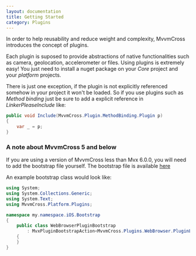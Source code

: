 ```yaml
---
layout: documentation
title: Getting Started
category: Plugins
---
```


In order to help reusability and reduce weight and complexity, MvvmCross introduces the concept of plugins.

Each plugin is suposed to provide abstractions of native functionalities such as camera, geolocation, accelerometer or files. Using plugins is extremely easy! You just need to install a nuget package on your _Core_ project and your _platform_ projects.

There is just one exception, if the plugin is not explicitly referenced somehow in your project it won't be loaded. So if you use plugins such as _Method binding_ just be sure to add a explicit reference in _LinkerPleaseInclude_ like:

```csharp
public void Include(MvvmCross.Plugin.MethodBinding.Plugin p)
{
    var _ = p;
}
```

### A note about MvvmCross 5 and below

If you are using a version of MvvmCross less than Mvx 6.0.0, you will need to add the bootstrap file yourself.
The bootstrap file is available [here](https://github.com/MvvmCross/MvvmCross/blob/5.7.0/nuspec/BootstrapContent/WebBrowserPluginBootstrap.cs.pp)

An example bootstrap class would look like:

```csharp
using System;
using System.Collections.Generic;
using System.Text;
using MvvmCross.Platform.Plugins;

namespace my.namespace.iOS.Bootstrap
{
    public class WebBrowserPluginBootstrap
        : MvxPluginBootstrapAction<MvvmCross.Plugins.WebBrowser.PluginLoader>
    {
    }
}
```
